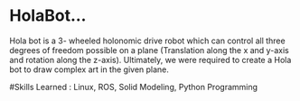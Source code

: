 # HolaBot...
Hola bot is a 3- wheeled holonomic drive robot which can control all three degrees of freedom possible on a plane (Translation along the x and y-axis and rotation along the z-axis). Ultimately, we were required to create a Hola bot to draw complex art in the given plane.

#Skills Learned : 
  Linux, ROS, Solid Modeling, Python Programming
